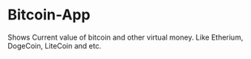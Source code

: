 # Bitcoin-App
Shows Current value of bitcoin and other virtual money. Like Etherium, DogeCoin, LiteCoin and etc.
